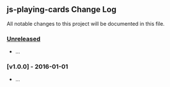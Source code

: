 ## js-playing-cards Change Log

All notable changes to this project will be documented in this file.

### [Unreleased][unreleased]

- ...

### [v1.0.0] - 2016-01-01

- ...

[unreleased]: https://github.com/daryllukas/js-playing-cards/compare/v1.0.0...HEAD
[v0.0.1]: https://github.com/daryllukas/js-playing-cards/compare/v0.0.0...v1.0.0
